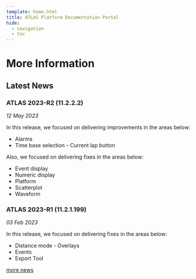 ```yaml
---
template: home.html
title: ATLAS Platform Documentation Portal
hide:
  - navigation
  - toc
---
```

# More Information

## Latest News

### ATLAS 2023-R2 (11.2.2.2)
_12 May 2023_

In this release, we focused on delivering improvements in the areas below:

* Alarms
* Time base selection - Current lap button

Also, we focused on delivering fixes in the areas below:

* Event display
* Numeric display
* Platform
* Scatterplot
* Waveform

### ATLAS 2023-R1 (11.2.1.199)

_03 Feb 2023_

In this release, we focused on delivering fixes in the areas below:

* Distance mode - Overlays
* Events
* Export Tool

[more news](news/index.md)
